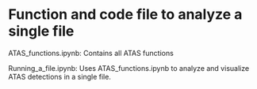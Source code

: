 # Function and code file to analyze a single file  

ATAS_functions.ipynb: Contains all ATAS functions  

Running_a_file.ipynb: Uses ATAS_functions.ipynb to analyze and visualize ATAS detections in a single file.  
